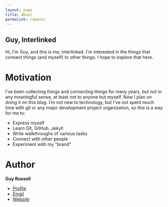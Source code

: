 ```yaml
---
layout: page
title: About
permalink: /about/
---
```


## Guy, Interlinked

Hi, I'm Guy, and this is me, interlinked. I'm interested in the things that connect things (and myself) to other things. I hope to explore that here.

# Motivation

I've been collecting things and connecting things for many years, but not in any meaningful sense, at least not to anyone but myself. Now I plan on doing it on this blog. I'm not new to technology, but I've not spent much time with git or any major development project organization, so this is a way for me to:
- Express myself
- Learn Git, GitHub, Jekyll
- Write walkthroughs of various tasks
- Connect with other people
- Experiment with my "brand"

# Author

**Guy Russell**

- [Profile](https://github.com/guyinterlinked)
- [Email](mailto:guy@guyinterlinked.com)
- [Website](https://guyinterlinked.com)